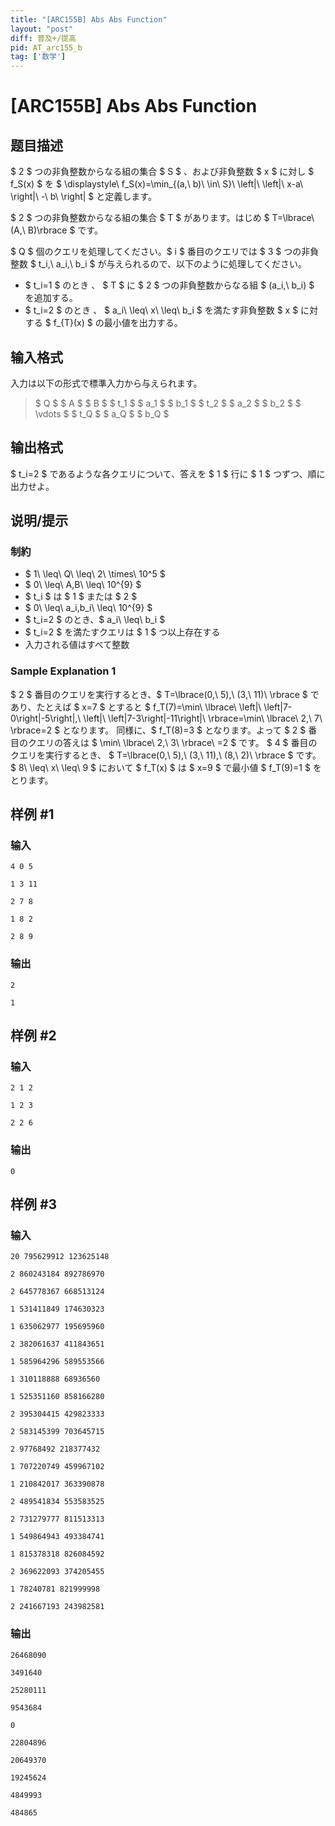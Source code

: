 ```yaml
---
title: "[ARC155B] Abs Abs Function"
layout: "post"
diff: 普及+/提高
pid: AT_arc155_b
tag: ['数学']
---
```


# [ARC155B] Abs Abs Function

## 题目描述

[problemUrl]: https://atcoder.jp/contests/arc155/tasks/arc155_b

$ 2 $ つの非負整数からなる組の集合 $ S $ 、および非負整数 $ x $ に対し $ f_S(x) $ を $ \displaystyle\ f_S(x)=\min_{(a,\ b)\ \in\ S}\ \left|\ \left|\ x-a\ \right|\ -\ b\ \right| $ と定義します。

$ 2 $ つの非負整数からなる組の集合 $ T $ があります。はじめ $ T=\lbrace\ (A,\ B)\rbrace $ です。

$ Q $ 個のクエリを処理してください。$ i $ 番目のクエリでは $ 3 $ つの非負整数 $ t_i,\ a_i,\ b_i $ が与えられるので、以下のように処理してください。

- $ t_i=1 $ のとき 、 $ T $ に $ 2 $ つの非負整数からなる組 $ (a_i,\ b_i) $ を追加する。
- $ t_i=2 $ のとき 、 $ a_i\ \leq\ x\ \leq\ b_i $ を満たす非負整数 $ x $ に対する $ f_{T}(x) $ の最小値を出力する。

## 输入格式

入力は以下の形式で標準入力から与えられます。

> $ Q $ $ A $ $ B $ $ t_1 $ $ a_1 $ $ b_1 $ $ t_2 $ $ a_2 $ $ b_2 $ $ \vdots $ $ t_Q $ $ a_Q $ $ b_Q $

## 输出格式

$ t_i=2 $ であるような各クエリについて、答えを $ 1 $ 行に $ 1 $ つずつ、順に出力せよ。

## 说明/提示

### 制約

- $ 1\ \leq\ Q\ \leq\ 2\ \times\ 10^5 $
- $ 0\ \leq\ A,B\ \leq\ 10^{9} $
- $ t_i $ は $ 1 $ または $ 2 $
- $ 0\ \leq\ a_i,b_i\ \leq\ 10^{9} $
- $ t_i=2 $ のとき、$ a_i\ \leq\ b_i $
- $ t_i=2 $ を満たすクエリは $ 1 $ つ以上存在する
- 入力される値はすべて整数
 
### Sample Explanation 1

$ 2 $ 番目のクエリを実行するとき、$ T=\lbrace(0,\ 5),\ (3,\ 11)\ \rbrace $ であり、たとえば $ x=7 $ とすると $ f_T(7)=\min\ \lbrace\ \left|\ \left|7-0\right|-5\right|,\ \left|\ \left|7-3\right|-11\right|\ \rbrace=\min\ \lbrace\ 2,\ 7\ \rbrace=2 $ となります。 同様に、$ f_T(8)=3 $ となります。よって $ 2 $ 番目のクエリの答えは $ \min\ \lbrace\ 2,\ 3\ \rbrace\ =2 $ です。 $ 4 $ 番目のクエリを実行するとき、 $ T=\lbrace(0,\ 5),\ (3,\ 11),\ (8,\ 2)\ \rbrace $ です。$ 8\ \leq\ x\ \leq\ 9 $ において $ f_T(x) $ は $ x=9 $ で最小値 $ f_T(9)=1 $ をとります。

## 样例 #1

### 输入

```
4 0 5
1 3 11
2 7 8
1 8 2
2 8 9
```

### 输出

```
2
1
```

## 样例 #2

### 输入

```
2 1 2
1 2 3
2 2 6
```

### 输出

```
0
```

## 样例 #3

### 输入

```
20 795629912 123625148
2 860243184 892786970
2 645778367 668513124
1 531411849 174630323
1 635062977 195695960
2 382061637 411843651
1 585964296 589553566
1 310118888 68936560
1 525351160 858166280
2 395304415 429823333
2 583145399 703645715
2 97768492 218377432
1 707220749 459967102
1 210842017 363390878
2 489541834 553583525
2 731279777 811513313
1 549864943 493384741
1 815378318 826084592
2 369622093 374205455
1 78240781 821999998
2 241667193 243982581
```

### 输出

```
26468090
3491640
25280111
9543684
0
22804896
20649370
19245624
4849993
484865
```

